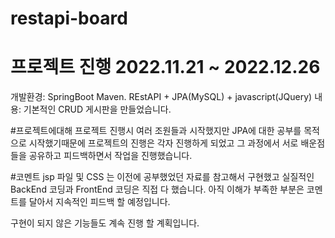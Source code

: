 # restapi-board

# 프로젝트 진행 2022.11.21 ~ 2022.12.26 
개발환경: SpringBoot Maven. REstAPI + JPA(MySQL) + javascript(JQuery)
내용: 기본적인 CRUD 게시판을 만들었습니다.

#프로젝트에대해 
프로젝트 진행시 여러 조원들과 시작했지만 JPA에 대한 공부를 목적으로 시작했기때문에 프로젝트의 진행은 각자 진행하게 되었고
그 과정에서 서로 배운점들을 공유하고 피드백하면서 작업을 진행했습니다.

#코멘트
jsp 파일 및 CSS 는 이전에 공부했었던 자료를 참고해서 구현했고 실질적인 BackEnd 코딩과 FrontEnd 코딩은 직접 다 했습니다.
아직 이해가 부족한 부분은 코멘트를 달아서 지속적인 피드백 할 예정입니다.

구현이 되지 않은 기능들도 계속 진행 할 계획입니다.
